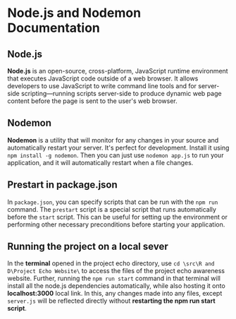 # Node.js and Nodemon Documentation

## Node.js

**Node.js** is an open-source, cross-platform, JavaScript runtime environment that executes JavaScript code outside of a web browser. It allows developers to use JavaScript to write command line tools and for server-side scripting—running scripts server-side to produce dynamic web page content before the page is sent to the user's web browser.

## Nodemon

**Nodemon** is a utility that will monitor for any changes in your source and automatically restart your server. It's perfect for development. Install it using `npm install -g nodemon`. Then you can just use `nodemon app.js` to run your application, and it will automatically restart when a file changes.

## Prestart in package.json

In `package.json`, you can specify scripts that can be run with the `npm run` command. The `prestart` script is a special script that runs automatically before the `start` script. This can be useful for setting up the environment or performing other necessary preconditions before starting your application.

## Running the project on a local sever

In the **terminal** opened in the project echo directory, use `cd \src\R and D\Project Echo Website\` to access the files of the project echo awareness website. Further, running the `npm run start` command in that terminal will install all the node.js dependencies automatically, while also hosting it onto **localhost:3000** local link. In this, any changes made into any files, except `server.js` will be reflected directly without **restarting the npm run start script**.